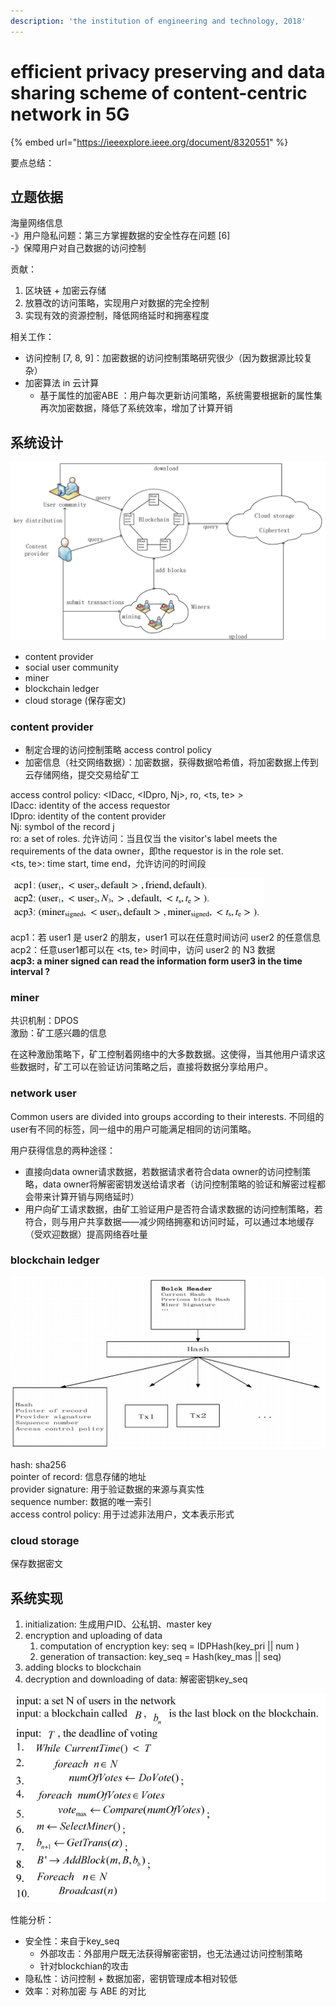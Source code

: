 ```yaml
---
description: 'the institution of engineering and technology, 2018'
---
```


# efficient privacy preserving and data sharing scheme of content-centric network in 5G

{% embed url="https://ieeexplore.ieee.org/document/8320551" %}

要点总结：



## 立题依据

海量网络信息  
 -》用户隐私问题：第三方掌握数据的安全性存在问题 \[6\]  
 -》保障用户对自己数据的访问控制

贡献：  
1. 区块链 + 加密云存储  
2. 放篡改的访问策略，实现用户对数据的完全控制  
3. 实现有效的资源控制，降低网络延时和拥塞程度

相关工作：

* 访问控制 \[7, 8, 9\]：加密数据的访问控制策略研究很少（因为数据源比较复杂）
* 加密算法 in 云计算
  * 基于属性的加密ABE ：用户每次更新访问策略，系统需要根据新的属性集再次加密数据，降低了系统效率，增加了计算开销

## 系统设计

![&#x7CFB;&#x7EDF;&#x67B6;&#x6784;](../.gitbook/assets/image%20%2822%29.png)

* content provider
* social user community
* miner
* blockchain ledger
* cloud storage \(保存密文\)

### content provider

* 制定合理的访问控制策略 access control policy
* 加密信息（社交网络数据）：加密数据，获得数据哈希值，将加密数据上传到云存储网络，提交交易给矿工

access control policy: &lt;IDacc, &lt;IDpro, Nj&gt;, ro, &lt;ts, te&gt; &gt;  
IDacc: identity of the access requestor  
IDpro: identity of the content provider  
Nj: symbol of the record j  
ro: a set of roles. 允许访问：当且仅当 the visitor's label meets the requirements of the data owner，即the requestor is in the role set.  
&lt;ts, te&gt;: time start, time end，允许访问的时间段

![acp&#x793A;&#x4F8B;](../.gitbook/assets/image%20%2840%29.png)

acp1：若 user1 是 user2 的朋友，user1 可以在任意时间访问 user2 的任意信息  
acp2：任意user1都可以在 &lt;ts, te&gt; 时间中，访问 user2 的 N3 数据  
**acp3: a miner signed can read the information form user3 in the time interval ?**

### miner

共识机制：DPOS  
激励：矿工感兴趣的信息

在这种激励策略下，矿工控制着网络中的大多数数据。这使得，当其他用户请求这些数据时，矿工可以在验证访问策略之后，直接将数据分享给用户。

### network user

Common users are divided into groups according to their interests. 不同组的user有不同的标签，同一组中的用户可能满足相同的访问策略。

用户获得信息的两种途径：

* 直接向data owner请求数据，若数据请求者符合data owner的访问控制策略，data owner将解密密钥发送给请求者（访问控制策略的验证和解密过程都会带来计算开销与网络延时）
* 用户向矿工请求数据，由矿工验证用户是否符合请求数据的访问控制策略，若符合，则与用户共享数据——减少网络拥塞和访问时延，可以通过本地缓存（受欢迎数据）提高网络吞吐量

### blockchain ledger

![block&#x7684;&#x6570;&#x636E;&#x7ED3;&#x6784;](../.gitbook/assets/image%20%2827%29.png)

hash: sha256  
pointer of record: 信息存储的地址  
provider signature: 用于验证数据的来源与真实性  
sequence number: 数据的唯一索引  
access control policy: 用于过滤非法用户，文本表示形式

### cloud storage

保存数据密文

## 系统实现

1. initialization: 生成用户ID、公私钥、master key 
2. encryption and uploading of data
   1. computation of encryption key: seq = IDPHash\(key\_pri \|\| num \)
   2. generation of transaction: key\_seq = Hash\(key\_mas \|\| seq\)
3. adding blocks to blockchain
4. decryption and downloading of data: 解密密钥key\_seq

![&#x9009;&#x62E9;&#x77FF;&#x5DE5;&#x3001;&#x751F;&#x6210;&#x533A;&#x5757;](../.gitbook/assets/image%20%286%29.png)

性能分析：

* 安全性：来自于key\_seq
  * 外部攻击：外部用户既无法获得解密密钥，也无法通过访问控制策略
  * 针对blockchian的攻击
* 隐私性：访问控制 + 数据加密，密钥管理成本相对较低
* 效率：对称加密 与 ABE 的对比

